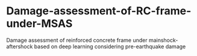 # Damage-assessment-of-RC-frame-under-MSAS
Damage assessment of reinforced concrete frame under mainshock-aftershock based on deep learning considering pre-earthquake damage
